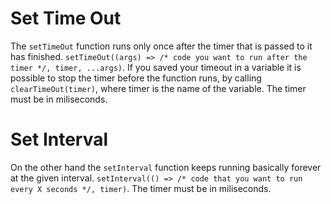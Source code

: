 # Set Time Out

The `setTimeOut` function runs only once after the timer that is passed to it has finished. `setTimeOut((args) => /* code you want to run after the timer */, timer, ...args)`. If you saved your timeout in a variable it is possible to stop the timer before the function runs, by calling `clearTimeOut(timer)`, where timer is the name of the variable. The timer must be in miliseconds.

# Set Interval

On the other hand the `setInterval` function keeps running basically forever at the given interval. `setInterval(() => /* code that you want to run every X seconds */, timer)`. The timer must be in miliseconds.
